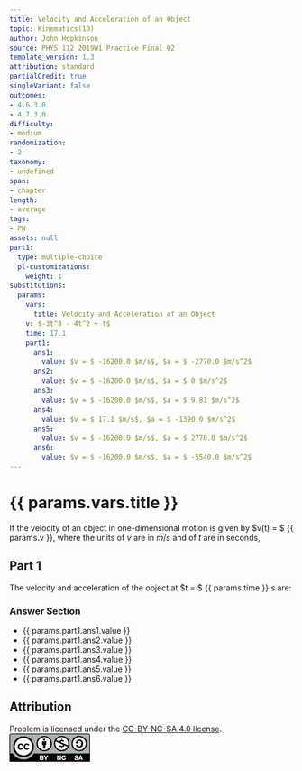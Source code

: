 ```yaml
---
title: Velocity and Acceleration of an Object
topic: Kinematics(1D)
author: John Hopkinson
source: PHYS 112 2019W1 Practice Final Q2
template_version: 1.3
attribution: standard
partialCredit: true
singleVariant: false
outcomes:
- 4.6.3.0
- 4.7.3.0
difficulty:
- medium
randomization:
- 2
taxonomy:
- undefined
span:
- chapter
length:
- average
tags:
- PW
assets: null
part1:
  type: multiple-choice
  pl-customizations:
    weight: 1
substitutions:
  params:
    vars:
      title: Velocity and Acceleration of an Object
    v: $-3t^3 - 4t^2 + t$
    time: 17.1
    part1:
      ans1:
        value: $v = $ -16200.0 $m/s$, $a = $ -2770.0 $m/s^2$
      ans2:
        value: $v = $ -16200.0 $m/s$, $a = $ 0 $m/s^2$
      ans3:
        value: $v = $ -16200.0 $m/s$, $a = $ 9.81 $m/s^2$
      ans4:
        value: $v = $ 17.1 $m/s$, $a = $ -1390.0 $m/s^2$
      ans5:
        value: $v = $ -16200.0 $m/s$, $a = $ 2770.0 $m/s^2$
      ans6:
        value: $v = $ -16200.0 $m/s$, $a = $ -5540.0 $m/s^2$
---
```

# {{ params.vars.title }}
If the velocity of an object in one-dimensional motion is given by $v(t) = $ {{ params.v }}, where the units of $v$ are in $m/s$ and of $t$ are in seconds,

## Part 1

The velocity and acceleration of the object at $t = $ {{ params.time }} $s$ are:

### Answer Section

- {{ params.part1.ans1.value }}
- {{ params.part1.ans2.value }}
- {{ params.part1.ans3.value }}
- {{ params.part1.ans4.value }}
- {{ params.part1.ans5.value }}
- {{ params.part1.ans6.value }}

## Attribution

Problem is licensed under the [CC-BY-NC-SA 4.0 license](https://creativecommons.org/licenses/by-nc-sa/4.0/).<br> ![The Creative Commons 4.0 license requiring attribution-BY, non-commercial-NC, and share-alike-SA license.](https://raw.githubusercontent.com/firasm/bits/master/by-nc-sa.png)